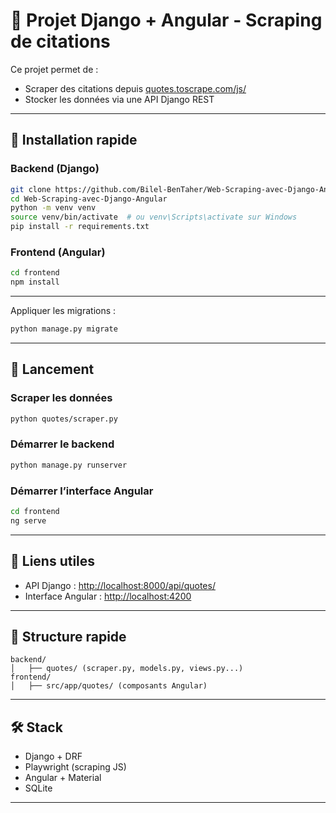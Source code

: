 # 📘 Projet Django + Angular - Scraping de citations

Ce projet permet de :
- Scraper des citations depuis [quotes.toscrape.com/js/](https://quotes.toscrape.com/js/)
- Stocker les données via une API Django REST

---

## 🔧 Installation rapide

### Backend (Django)

```bash
git clone https://github.com/Bilel-BenTaher/Web-Scraping-avec-Django-Angular.git
cd Web-Scraping-avec-Django-Angular
python -m venv venv
source venv/bin/activate  # ou venv\Scripts\activate sur Windows
pip install -r requirements.txt
```

### Frontend (Angular)

```bash
cd frontend
npm install
```

---

Appliquer les migrations :

```bash
python manage.py migrate
```

---

## 🚀 Lancement

### Scraper les données

```bash
python quotes/scraper.py
```

### Démarrer le backend

```bash
python manage.py runserver
```

### Démarrer l’interface Angular

```bash
cd frontend
ng serve
```

---

## 🔗 Liens utiles

- API Django : [http://localhost:8000/api/quotes/](http://localhost:8000/api/quotes/)
- Interface Angular : [http://localhost:4200](http://localhost:4200)

---

## 🧱 Structure rapide

```
backend/
│   ├── quotes/ (scraper.py, models.py, views.py...)
frontend/
│   ├── src/app/quotes/ (composants Angular)
```

---

## 🛠 Stack

- Django + DRF
- Playwright (scraping JS)
- Angular + Material
- SQLite 
---

